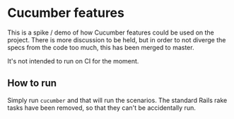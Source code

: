 Cucumber features
=================

This is a spike / demo of how Cucumber features could be used on the project. There is more discussion to be held, 
but in order to not diverge the specs from the code too much, this has been merged to master.

It's not intended to run on CI for the moment.

How to run
----------

Simply run `cucumber` and that will run the scenarios. The standard Rails rake tasks have been removed, so that
they can't be accidentally run.